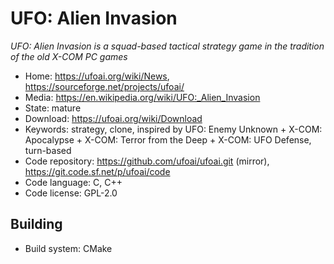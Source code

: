 # UFO: Alien Invasion

_UFO: Alien Invasion is a squad-based tactical strategy game in the tradition of the old X-COM PC games_

- Home: https://ufoai.org/wiki/News, https://sourceforge.net/projects/ufoai/
- Media: <https://en.wikipedia.org/wiki/UFO:_Alien_Invasion>
- State: mature
- Download: https://ufoai.org/wiki/Download
- Keywords: strategy, clone, inspired by UFO: Enemy Unknown + X-COM: Apocalypse + X-COM: Terror from the Deep + X-COM: UFO Defense, turn-based
- Code repository: https://github.com/ufoai/ufoai.git (mirror), https://git.code.sf.net/p/ufoai/code
- Code language: C, C++
- Code license: GPL-2.0

## Building

- Build system: CMake
